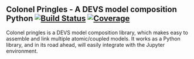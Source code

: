 ## Colonel Pringles - A DEVS model composition Python [![Build Status](https://travis-ci.org/colonelpringles/pringles.svg?branch=master)](https://travis-ci.org/colonelpringles/pringles) [![Coverage](https://codecov.io/gh/colonelpringles/pringles/branch/master/graphs/badge.svg)](https://codecov.io/gh/colonelpringles/pringles/branch/master) 
Colonel pringles is a DEVS model composition library, which makes easy to assemble and link multiple atomic/coupled models. It works as a Python library, and in its road ahead, will easily integrate with the Jupyter environment.
